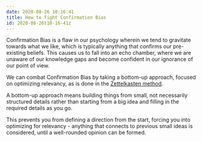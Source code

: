 ```yaml
---
date: 2020-08-26 10:16:41
title: How to fight Confirmation Bias 
id: 2020-08-26t10-16-41z
---
```


Confirmation Bias is a flaw in our psychology wherein we tend to gravitate
towards what we like, which is typically anything that confirms our
pre-existing beliefs. This causes us to fall into an echo chamber, where we are
unaware of our knowledge gaps and become confident in our ignorance of our
point of view.

We can combat Confirmation Bias by taking a bottom-up approach, focused on
optimizing relevancy, as is done in the [Zettelkasten method](./2020-08-24t15-19-14z.md). 

A bottom-up approach means building things from small, not necessarily
structured details rather than starting from a big idea and filling in the
required details as you go. 

This prevents you from defining a direction from the start, forcing you into
optimizing for relevancy - anything that connects to previous small ideas is
considered, until a well-rounded opinion can be formed.
